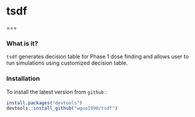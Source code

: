# tsdf
===
### What is it?

`tsdf` generates decision table for Phase 1 dose finding and allows user to run simulations using customized decision table.

### Installation
To install the latest version from `github` :
```r
install.packages("devtools")
devtools::install_github("wguo1990/tsdf")
```

